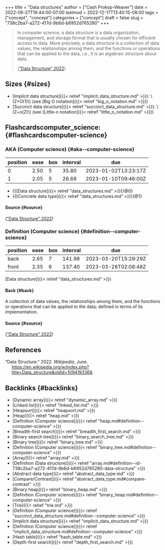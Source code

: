 +++
title = "Data structures"
author = ["Cash Prokop-Weaver"]
date = 2022-06-27T19:44:00-07:00
lastmod = 2022-12-17T13:40:15-08:00
tags = ["concept", "concept"]
categories = ["concept"]
draft = false
slug = "738c2ba7-a272-417d-9b6d-b6952d765280"
+++

> In computer science, a data structure is a data organization, management, and storage format that is usually chosen for efficient access to data. More precisely, a data structure is a collection of data values, the relationships among them, and the functions or operations that can be applied to the data, i.e., it is an algebraic structure about data.
>
> (<a href="#citeproc_bib_item_1">“Data Structure” 2022</a>)


## Sizes {#sizes}

-   [Implicit data structure]({{< relref "implicit_data_structure.md" >}}): \\(Z+O(1)\\) (see [Big O notation]({{< relref "big_o_notation.md" >}}))
-   [Succinct data structure]({{< relref "succinct_data_structure.md" >}}): \\(Z+o(Z)\\) (see [Little-o notation]({{< relref "little_o_notation.md" >}}))


## Flashcardscomputer_science: {#flashcardscomputer-science}


### AKA (Computer science) {#aka--computer-science}

| position | ease | box | interval | due                  |
|----------|------|-----|----------|----------------------|
| 0        | 2.50 | 5   | 35.80    | 2023-01-02T13:23:17Z |
| 1        | 2.05 | 5   | 26.68    | 2023-01-10T09:46:00Z |

-   {{[Data structure]({{< relref "data_structures.md" >}})}@0}
-   {{[Concrete data type]({{< relref "data_structures.md" >}})}@1}


#### Source {#source}

(<a href="#citeproc_bib_item_1">“Data Structure” 2022</a>)


### Definition (Computer science) {#definition--computer-science}

| position | ease | box | interval | due                  |
|----------|------|-----|----------|----------------------|
| back     | 2.65 | 7   | 141.98   | 2023-03-20T15:29:29Z |
| front    | 2.35 | 6   | 137.40   | 2023-03-28T02:06:48Z |

[Data structure]({{< relref "data_structures.md" >}})


#### Back {#back}

A collection of data values, the relationships among them, and the functions or operations that can be applied to the data; defined in terms of its implementation.


#### Source {#source}

(<a href="#citeproc_bib_item_1">“Data Structure” 2022</a>)

## References

<style>.csl-entry{text-indent: -1.5em; margin-left: 1.5em;}</style><div class="csl-bib-body">
  <div class="csl-entry"><a id="citeproc_bib_item_1"></a>“Data Structure.” 2022. <i>Wikipedia</i>, June. <a href="https://en.wikipedia.org/w/index.php?title=Data_structure&oldid=1094193368">https://en.wikipedia.org/w/index.php?title=Data_structure&#38;oldid=1094193368</a>.</div>
</div>


## Backlinks {#backlinks}

-   [Dynamic array]({{< relref "dynamic_array.md" >}})
-   [Linked list]({{< relref "linked_list.md" >}})
-   [Heapsort]({{< relref "heapsort.md" >}})
-   [Heap]({{< relref "heap.md" >}})
-   [Definition (Computer science)]({{< relref "heap.md#definition--computer-science" >}})
-   [Breadth-first search]({{< relref "breadth_first_search.md" >}})
-   [Binary search tree]({{< relref "binary_search_tree.md" >}})
-   [Binary tree]({{< relref "binary_tree.md" >}})
-   [Definition (Computer science)]({{< relref "binary_tree.md#definition--computer-science" >}})
-   [Array]({{< relref "array.md" >}})
-   [Definition (Data structure)]({{< relref "array.md#definition--id-738c2ba7-a272-417d-9b6d-b6952d765280-data-structure" >}})
-   [Abstract data type]({{< relref "abstract_data_type.md" >}})
-   [Compare/Contrast]({{< relref "abstract_data_type.md#compare-contrast" >}})
-   [Binary heap]({{< relref "binary_heap.md" >}})
-   [Definition (Computer science)]({{< relref "binary_heap.md#definition--computer-science" >}})
-   [Trie]({{< relref "trie.md" >}})
-   [Definition (Computer science)]({{< relref "succinct_data_structure.md#definition--computer-science" >}})
-   [Implicit data structure]({{< relref "implicit_data_structure.md" >}})
-   [Definition (Computer science)]({{< relref "implicit_data_structure.md#definition--computer-science" >}})
-   [Hash table]({{< relref "hash_table.md" >}})
-   [Depth-first search]({{< relref "depth_first_search.md" >}})
